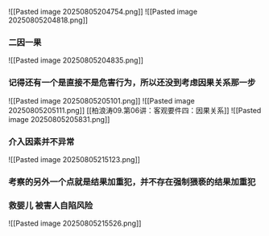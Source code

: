 ![[Pasted image 20250805204754.png]]
![[Pasted image 20250805204818.png]]

### 二因一果
![[Pasted image 20250805204835.png]]

### 记得还有一个是直接不是危害行为，所以还没到考虑因果关系那一步
![[Pasted image 20250805205101.png]]
![[Pasted image 20250805205111.png]]
[[柏浪涛09.第06讲：客观要件四：因果关系]]
![[Pasted image 20250805205831.png]]

### 介入因素并不异常 
![[Pasted image 20250805215123.png]]
### 考察的另外一个点就是结果加重犯，并不存在强制猥亵的结果加重犯



### 救婴儿 被害人自陷风险
![[Pasted image 20250805215526.png]]

